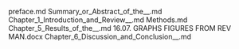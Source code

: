 preface.md
Summary_or_Abstract_of_the__.md
Chapter_1_Introduction_and_Review__.md
Methods.md
Chapter_5_Results_of_the__.md
16.07. GRAPHS FIGURES FROM REV MAN.docx
Chapter_6_Discussion_and_Conclusion__.md